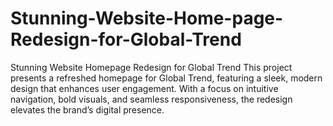 # Stunning-Website-Home-page-Redesign-for-Global-Trend
Stunning Website Homepage Redesign for Global Trend This project presents a refreshed homepage for Global Trend, featuring a sleek, modern design that enhances user engagement. With a focus on intuitive navigation, bold visuals, and seamless responsiveness, the redesign elevates the brand’s digital presence.
